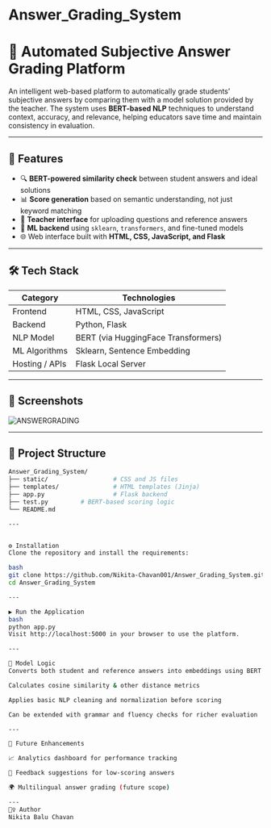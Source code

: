 # Answer_Grading_System
# 📝 Automated Subjective Answer Grading Platform

An intelligent web-based platform to automatically grade students’ subjective answers by comparing them with a model solution provided by the teacher. The system uses **BERT-based NLP** techniques to understand context, accuracy, and relevance, helping educators save time and maintain consistency in evaluation.

---

## 🚀 Features

- 🔍 **BERT-powered similarity check** between student answers and ideal solutions
- 📊 **Score generation** based on semantic understanding, not just keyword matching
- 📁 **Teacher interface** for uploading questions and reference answers
- 🧠 **ML backend** using `sklearn`, `transformers`, and fine-tuned models
- 🌐 Web interface built with **HTML, CSS, JavaScript, and Flask**

---

## 🛠️ Tech Stack

| Category         | Technologies                         |
|------------------|--------------------------------------|
| Frontend         | HTML, CSS, JavaScript                |
| Backend          | Python, Flask                        |
| NLP Model        | BERT (via HuggingFace Transformers)  |
| ML Algorithms    | Sklearn, Sentence Embedding          |
| Hosting / APIs   | Flask Local Server                   |

---
## 📸 Screenshots


![ANSWERGRADING](https://github.com/user-attachments/assets/88b2ae79-bffb-4d94-a2b4-c60ada1c1ad1)




---

## 📂 Project Structure

```bash
Answer_Grading_System/
├── static/                  # CSS and JS files
├── templates/               # HTML templates (Jinja)
├── app.py                   # Flask backend
├── test.py         # BERT-based scoring logic
└── README.md

---


⚙️ Installation
Clone the repository and install the requirements:

bash
git clone https://github.com/Nikita-Chavan001/Answer_Grading_System.git
cd Answer_Grading_System

---

▶️ Run the Application
bash
python app.py
Visit http://localhost:5000 in your browser to use the platform.

---

🤖 Model Logic
Converts both student and reference answers into embeddings using BERT

Calculates cosine similarity & other distance metrics

Applies basic NLP cleaning and normalization before scoring

Can be extended with grammar and fluency checks for richer evaluation

---

📌 Future Enhancements

📈 Analytics dashboard for performance tracking

📝 Feedback suggestions for low-scoring answers

🌍 Multilingual answer grading (future scope)

---
🙋‍♀️ Author
Nikita Balu Chavan





